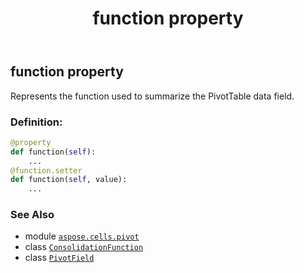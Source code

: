 ﻿---
title: function property
second_title: Aspose.Cells for Python via .NET API References
description: 
type: docs
weight: 350
url: /aspose.cells.pivot/pivotfield/function/
is_root: false
---

## function property


Represents the function used to summarize the PivotTable data field.
### Definition:
```python
@property
def function(self):
    ...
@function.setter
def function(self, value):
    ...
```

### See Also
* module [`aspose.cells.pivot`](../../)
* class [`ConsolidationFunction`](/cells/python-net/aspose.cells/consolidationfunction)
* class [`PivotField`](/cells/python-net/aspose.cells.pivot/pivotfield)
